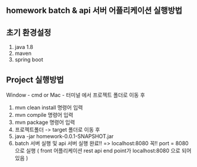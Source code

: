<h2> homework batch & api 서버 어플리케이션 실행방법 </h2>

## 초기 환경설정
1. java 1.8
2. maven
3. spring boot

## Project 실행방법
Window - cmd or Mac - 터미널 에서 프로젝트 폴더로 이동 후
1. mvn clean install 명령어 입력
2. mvn compile 명령어 입력
3. mvn package 명령어 입력
4. 프로젝트폴더 -> target 폴더로 이동 후 
5. java -jar homework-0.0.1-SNAPSHOT.jar
6. batch 서버 실행 및 api 서버 실행 완료!! => localhost:8080  꼭!! port = 8080 으로 실행
( front 어플리케이션 rest api end point가 localhost:8080 으로 되어있음 )

